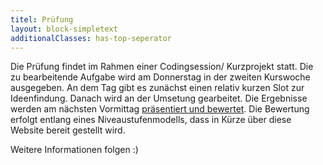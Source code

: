 ```yaml
---
titel: Prüfung
layout: block-simpletext
additionalClasses: has-top-seperator
---
```


Die Prüfung findet im Rahmen einer Codingsession/ Kurzprojekt statt. Die zu bearbeitende Aufgabe wird am Donnerstag in der zweiten Kurswoche ausgegeben. An dem Tag gibt es zunächst einen relativ kurzen Slot zur Ideenfindung. Danach wird an der Umsetung gearbeitet. Die Ergebnisse werden am nächsten Vormittag [präsentiert und bewertet](https://coco.study/pruefungsformen/). Die Bewertung erfolgt entlang eines Niveaustufenmodells, dass in Kürze über diese Website bereit gestellt wird.

Weitere Informationen folgen :)
